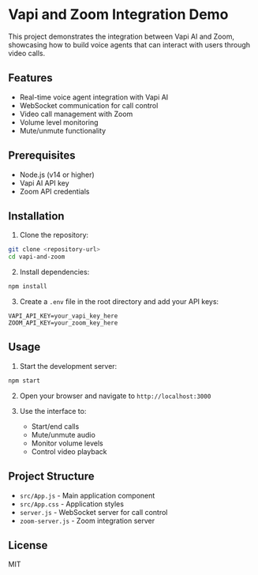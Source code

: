 # Vapi and Zoom Integration Demo

This project demonstrates the integration between Vapi AI and Zoom, showcasing how to build voice agents that can interact with users through video calls.

## Features

- Real-time voice agent integration with Vapi AI
- WebSocket communication for call control
- Video call management with Zoom
- Volume level monitoring
- Mute/unmute functionality

## Prerequisites

- Node.js (v14 or higher)
- Vapi AI API key
- Zoom API credentials

## Installation

1. Clone the repository:
```bash
git clone <repository-url>
cd vapi-and-zoom
```

2. Install dependencies:
```bash
npm install
```

3. Create a `.env` file in the root directory and add your API keys:
```
VAPI_API_KEY=your_vapi_key_here
ZOOM_API_KEY=your_zoom_key_here
```

## Usage

1. Start the development server:
```bash
npm start
```

2. Open your browser and navigate to `http://localhost:3000`

3. Use the interface to:
   - Start/end calls
   - Mute/unmute audio
   - Monitor volume levels
   - Control video playback

## Project Structure

- `src/App.js` - Main application component
- `src/App.css` - Application styles
- `server.js` - WebSocket server for call control
- `zoom-server.js` - Zoom integration server

## License

MIT 